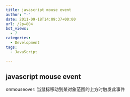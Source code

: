 ```yaml
---
title: javascript mouse event
author: "-"
date: 2011-09-18T14:09:37+00:00
url: /?p=804
bot_views:
  - 7
categories:
  - Development
tags:
  - JavaScript

---
```

## javascript mouse event
onmouseover: 当鼠标移动到某对象范围的上方时触发此事件